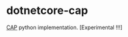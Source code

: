 # dotnetcore-cap
[CAP](https://github.com/dotnetcore/CAP) python implementation. [Experimental !!!]
